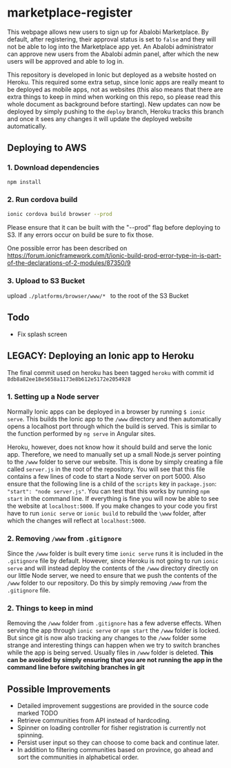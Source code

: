 # marketplace-register

This webpage allows new users to sign up for Abalobi Marketplace. By default, after registering, their approval status is set to `false`
and they will not be able to log into the Marketplace app yet. An Abalobi administrator can approve new users from the Abalobi admin panel,
after which the new users will be approved and able to log in.

This repository is developed in Ionic but deployed as a website hosted on Heroku. This required some extra setup, since Ionic apps are really
meant to be deployed as mobile apps, not as websites (this also means that there are extra things to keep in mind when working on this repo,
so please read this whole document as background before starting). New updates can now be deployed by simply pushing to the `deploy` branch, 
Heroku tracks this branch and once it sees any changes it will update the deployed website automatically.

## Deploying to AWS

### 1. Download dependencies
```bash
npm install
```

### 2. Run cordova build
```bash
ionic cordova build browser --prod
```

Please ensure that it can be built with the "--prod" flag before deploying to S3.  If any errors occur on build be sure to fix those.

One possible error has been described on https://forum.ionicframework.com/t/ionic-build-prod-error-type-in-is-part-of-the-declarations-of-2-modules/87350/9

### 3. Upload to S3 Bucket
upload `./platforms/browser/www/* ` to the root of the S3 Bucket

## Todo

- Fix splash screen

## **LEGACY**: Deploying an Ionic app to Heroku

The final commit used on heroku has been tagged `heroku` with commit id `8db8a82ee18e5658a1173e8b612e5172e2054928`

### 1. Setting up a Node server
Normally Ionic apps can be deployed in a browser by running `$ ionic serve`. This builds the Ionic app to the `/www` directory and then 
automatically opens a localhost port through which the build is served. This is similar to the function performed by `ng serve` in Angular 
sites.

Heroku, however, does not know how it should build and serve the Ionic app. Therefore, we need to manually set up a small Node.js server 
pointing to the `/www` folder to serve our website. This is done by simply creating a file called `server.js` in the root of the repository.
You will see that this file contains a few lines of code to start a Node server on port 5000. Also ensure that the following line is a child
of the  `scripts` key in `package.json`:  `"start": "node server.js"`. You can test that this works by running `npm start` in the command 
line. If everything is fine you will now be able to see the website at `localhost:5000`. If you make changes to your code you first have to
run `ionic serve` or `ionic build` to rebuild the `\www` folder, after which the changes will reflect at `localhost:5000`.

### 2. Removing `/www` from `.gitignore`

Since the `/www` folder is built every time `ionic serve` runs it is included in the `.gitignore` file by default. However, since Heroku is not 
going to run `ionic serve` and will instead deploy the contents of the `/www` directory directly on our little Node server, we need to ensure
that we push the contents of the `/www` folder to our repository. Do this by simply removing `/www` from the `.gitignore` file.

### 2. Things to keep in mind

Removing the `/www` folder from `.gitignore` has a few adverse effects. When serving the app through `ionic serve` or `npm start` the `/www`
folder is locked. But since git is now also tracking any changes to the `/www` folder some strange and interesting things can happen when we
try to switch branches while the app is being served. Usually files in `/www` folder is deleted. **This can be avoided by simply ensuring that
you are not running the app in the command line before switching branches in git**


## Possible Improvements
- Detailed improvement suggestions are provided in the source code marked TODO
- Retrieve communities from API instead of hardcoding.
- Spinner on loading controller for fisher registration is currently not spinning.
- Persist user input so they can choose to come back and continue later.
- In addition to filtering communities based on province, go ahead and sort the communities in alphabetical order.
